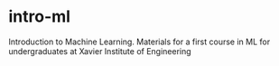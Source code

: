 # intro-ml
Introduction to Machine Learning. Materials for a first course in ML for undergraduates at Xavier Institute of Engineering

